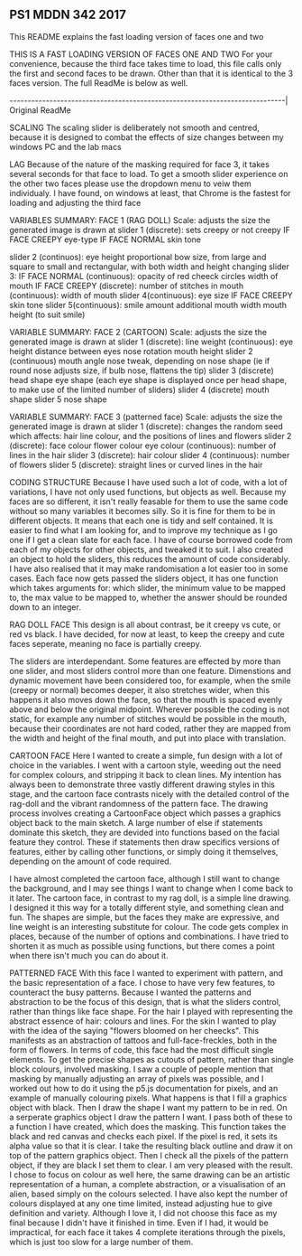 ## PS1 MDDN 342 2017

This README explains the fast loading version of faces one and two

THIS IS A FAST LOADING VERSION OF FACES ONE AND TWO
For your convenience, because the third face takes time to load, this file calls only the first and second faces to be drawn. Other than that it is identical to the 3 faces version. The full ReadMe is below as well.

----------------------------------------------------------------------------|
Original ReadMe

SCALING
The scaling slider is deliberately not smooth and centred, because it is designed to combat the effects of size changes between my windows PC and the lab macs

LAG
Because of the nature of the masking required for face 3, it takes several seconds for that face to load. To get a smooth slider experience on the other two faces please use the dropdown menu to veiw them individualy. I have found, on windows at least, that Chrome is the fastest for loading and adjusting the third face

VARIABLES SUMMARY: FACE 1 (RAG DOLL)
Scale: adjusts the size the generated image is drawn at
slider 1 (discrete): 
			sets creepy or not creepy
			IF FACE CREEPY
			eye-type
			IF FACE NORMAL
			skin tone
			
slider 2 (continuos): 
			eye height
			proportional bow size, from large and square to small and rectangular, with both width and height changing
slider 3:
			IF FACE NORMAL (continuous):
			opacity of red cheeck circles
			width of mouth
			IF FACE CREEPY (discrete):
			number of stitches in mouth
			(continuous):
			width of mouth
slider 4(continuous):
			eye size
			IF FACE CREEPY
			skin tone
slider 5(continuous):
			smile amount
			additional mouth width
			mouth height (to suit smile)


VARIABLE SUMMARY: FACE 2 (CARTOON)
Scale: adjusts the size the generated image is drawn at
slider 1 (discrete): 
	line weight
	(continuous):
	eye height
	distance between eyes
	nose rotation
	mouth height
slider 2 (continuous)
	mouth angle
	nose tweak, depending on nose shape (ie if round nose adjusts size, if bulb nose, flattens the tip)
slider 3 (discrete)
	head shape
	eye shape
	(each eye shape is displayed once per head shape, to make use of the limited number of sliders)
slider 4 (discrete)
	mouth shape
slider 5
	nose shape

VARIABLE SUMMARY: FACE 3 (patterned face)
Scale: adjusts the size the generated image is drawn at
slider 1 (discrete): 
	changes the random seed which affects: hair line colour, and the positions of lines and flowers
slider 2 (discrete):
	face colour
	flower colour
	eye colour
	(continuous):
	number of lines in the hair
slider 3 (discrete):
	hair colour
slider 4 (continuous):
	number of flowers
slider 5 (discrete):
	straight lines or curved lines in the hair

CODING STRUCTURE
Because I have used such a lot of code, with a lot of variations, I have not only used functions, but objects as well. Because my faces are so  different, it isn't really feasable for them to use the same code without so many variables it becomes silly. So it is fine for them to be in different objects. It means that each one is tidy and self contained. It is easier to find what I am looking for, and to improve my technique as I  go one if I get a clean slate for each face. I have of course borrowed code from each of my objects for other objects, and tweaked it to suit. 
I also created an object to hold the sliders, this reduces the amount of code considerably. I have also realised that it may make randomisation a lot easier too in some cases. Each face now gets passed the sliders object, it has one function which takes arguments for: which slider, the minimum value to be mapped to, the max value to be mapped to, whether the answer should be rounded down to an integer. 


RAG DOLL FACE
This design is all about contrast, be it creepy vs cute, or red vs black. I have decided, for now at least, to keep the creepy and cute faces seperate, meaning no face is partially creepy. 

The sliders are interdependant. Some features are effected by more than one slider, and most sliders control more than one feature.
Dimenstions and dynamic movement have been considered too, for example, when the smile (creepy or normal) becomes deeper, it also stretches wider, when this happens it also moves down the face, so that the mouth is  spaced evenly above and below the original midpoint. 
Wherever possible the coding is  not static, for example any number of stitches would be possible in the mouth, because their coordinates are not hard coded, rather they are mapped from the width and height of the final mouth, and put into place with translation.


CARTOON FACE
Here I wanted to create a simple, fun design with a lot of choice in the variables. I went with a cartoon style, weeding out the need for complex colours, and stripping it back to clean lines. 
My intention has always been to demonstrate three vastly different drawing styles in this stage, and the cartoon face contrasts nicely with the detailed control of the rag-doll and the vibrant randomness of the pattern face. 
The drawing process involves creating a CartoonFace object which passes a graphics object back to the main sketch. A large number of else if statements dominate this sketch, they are devided into functions based on the facial feature they control. These if statements then draw specifics versions of features, either by calling other functions, or simply doing it themselves, depending on the amount of code required.


I have almost completed the cartoon face, although I still want to change the background, and I may see things I want to change when I come back to it later.
The cartoon face, in contrast to my rag doll, is a simple line drawing. I designed it this way for a totally different style, and something clean and fun. The shapes are simple, but the faces they make are expressive, and line weight is an interesting substitute for colour. The code gets complex in places, because of the number of options and combinations. I have tried to shorten it as much as possible using  functions, but there comes a point when there isn't much you can do about it.


PATTERNED FACE
With this face I wanted to experiment with pattern, and the basic representation of a face. I chose to have very few features, to counteract the busy patterns. Because I wanted the patterns and abstraction to be the focus of this design, that is what the sliders control, rather than things like face shape. 
For the hair I played with representing the abstract essence of hair:  colours and lines. 
For the skin I wanted to play with the  idea of the saying "flowers bloomed on her cheecks". This manifests as an abstraction of tattoos and full-face-freckles, both in the form of flowers.
In terms of code, this face had the most difficult single elements. 
To get the precise shapes as cutouts of pattern, rather than single block colours, involved masking. I saw a couple of people mention that masking by manually adjusting an array of pixels was possible, and I worked out how to do it using the p5.js documentation for pixels, and an example of manually colouring pixels. 
What happens is that I fill a graphics object with black. Then I draw the shape I want my pattern to be in red. On a serperate graphics object I draw the pattern I want. I pass both of these to a function I have created, which does the masking. This function takes the black and red canvas and checks each pixel. If the pixel is red, it sets its alpha value so that it is clear. I take the resulting black outline and draw it on top of the pattern graphics object. Then I check all the pixels of the pattern object, if they are black I set them to clear. 
I am very pleased with the result. I chose to focus on colour as well here, the same drawing can be an artistic representation of a human, a complete abstraction, or a visualisation of an alien, based simply on the colours selected. I have also kept the number of colours displayed at any one time limited, instead adjusting hue to give definition and variety.
Although I love it, I did not choose this face as my final because I didn't have it finished in time. Even if I had, it would be impractical, for each face it takes 4 complete iterations through the pixels, which is just too slow for a large number of them.

